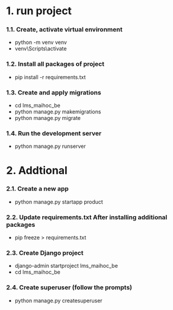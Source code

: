 # 1. run project
### 1.1. Create, activate virtual environment
- python -m venv venv
- venv\Scripts\activate

### 1.2. Install all packages of project
- pip install -r requirements.txt

### 1.3. Create and apply migrations
- cd lms_maihoc_be
- python manage.py makemigrations
- python manage.py migrate

### 1.4. Run the development server
- python manage.py runserver

# 2. Addtional

### 2.1. Create a new app
- python manage.py startapp product

### 2.2. Update requirements.txt After installing additional packages
- pip freeze > requirements.txt

### 2.3. Create Django project
- django-admin startproject lms_maihoc_be
- cd lms_maihoc_be

### 2.4. Create superuser (follow the prompts)
- python manage.py createsuperuser